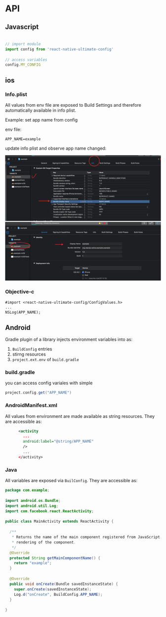 # API

## Javascript

```javascript

// import module
import config from 'react-native-ultimate-config'

// access variables
config.MY_CONFIG
```

## ios


### Info.plist

All values from env file are exposed to Build Settings and therefore 
automatically available in info plist.

Example: set app name from config

env file:
```env
APP_NAME=example
```

update info plist and observe app name changed:

![update app name](./assets/ios.info.1.png)
![update app name](./assets/ios.info.2.png)

### Objective-c

```objc
#import <react-native-ultimate-config/ConfigValues.h>
...
NSLog(APP_NAME);
```

## Android

Gradle plugin of a library injects environment variables into as:

1. `BuildConfig` entries
1. stirng resources
1. `project.ext.env` of `build.gradle`

### build.gradle

you can access config variales with simple 

```gradle
project.config.get("APP_NAME")
```

### AndroidManifest.xml

All values from environment are made available as string resources.
They are accessible as:

```xml
      <activity
        ...
        android:label="@string/APP_NAME"
        />
        ...
      </activity>
```

### Java

All variables are exposed via `BuilConfig`. They are accessible as:

```java
package com.example;

import android.os.Bundle;
import android.util.Log;
import com.facebook.react.ReactActivity;

public class MainActivity extends ReactActivity {

  /**
   * Returns the name of the main component registered from JavaScript. This is used to schedule
   * rendering of the component.
   */
  @Override
  protected String getMainComponentName() {
    return "example";
  }

  @Override
  public void onCreate(Bundle savedInstanceState) {
    super.onCreate(savedInstanceState);
    Log.d("onCreate", BuildConfig.APP_NAME);
  }

}

```
